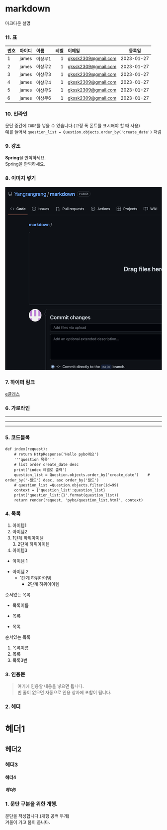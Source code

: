 # markdown
마크다운 설명

### 11. 표
|번호|아이디|이름|레벨|이메일|등록일|
|:---------|:---------|:---------|---------:|:------------------|:---------:|
|1         |james     |이상무1     |1         |gkssk2309@gmail.com|2023-01-27|
|2         |james     |이상무2     |1         |gkssk2309@gmail.com|2023-01-27|
|3         |james     |이상무3     |1         |gkssk2309@gmail.com|2023-01-27|
|4         |james     |이상무4     |1         |gkssk2309@gmail.com|2023-01-27|
|5         |james     |이상무5     |1         |gkssk2309@gmail.com|2023-01-27|
|6         |james     |이상무6     |1         |gkssk2309@gmail.com|2023-01-27|

### 10. 인라인
문단 중간에 `CODE`를 넣을 수 있습니다.(고정 폭 폰트를 표시해야 할 때 사용)  
예를 들어서 `question_list = Question.objects.order_by('create_date')` 처럼  

### 9. 강조
**Spring**을 만끽하세요.  
Spring을 만끽하세요.

### 8. 이미지 넣기
![파이참](https://github.com/Yangrangrang/markdown/blob/main/doc/%E1%84%89%E1%85%B3%E1%84%8F%E1%85%B3%E1%84%85%E1%85%B5%E1%86%AB%E1%84%89%E1%85%A3%E1%86%BA%202023-01-27%20%E1%84%8B%E1%85%A9%E1%84%92%E1%85%AE%2012.02.39.png "파이참 툴팁")

### 7. 하이퍼 링크
[e클래스](https://cafe.daum.net/pcwk "e클래스의 cafe입니다.")

### 6. 가로라인
---
***
------

### 5. 코드블록
```
def index(request):
    # return HttpResponse('Hello pybo에요')
    '''question 목록'''
    # list order create_date desc
    print('index 레벨로 출력')
    question_list = Question.objects.order_by('create_date')    # order_by('-필드') desc, asc order_by('필드')
    # question_list =Question.objects.filter(id=99)
    context = {'question_list':question_list}
    print('question_list:{}'.format(question_list))
    return render(request, 'pybo/question_list.html', context)
```

### 4. 목록
1. 아이템1  
2. 아이템2  
  9. 1단계 하위아이템  
    3. 2단계 하위아이템  
9. 아이템3


- 아이템 1  
+ 아이템 2  
  - 1단계 하위아이템  
    * 2단계 하위아이템  

순서없는 목록  
* 목록이름
- 목록
+ 목록

순서있는 목록  
1. 목록이름
2. 목록
3. 목록3번

### 3. 인용문
> 여기에 인용할 내용을 넣으면 됩니다.  
> 빈 줄이 없으면 자동으로 인용 상자에 포함이 됩니다.

### 2. 헤더
# 헤더1
## 헤더2
### 헤더3
#### 헤더4
##### 헤더5

### 1. 문단 구분을 위한 개행.
문단을 작성합니다.(개행 공백 두개)  
겨울이 가고 봄이 옵니다.
